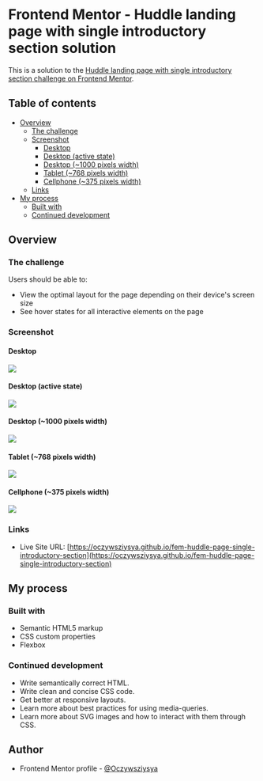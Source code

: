 # Frontend Mentor - Huddle landing page with single introductory section solution

This is a solution to the [Huddle landing page with single introductory section challenge on Frontend Mentor](https://www.frontendmentor.io/challenges/huddle-landing-page-with-a-single-introductory-section-B_2Wvxgi0).

## Table of contents

- [Overview](#overview)
  - [The challenge](#the-challenge)
  - [Screenshot](#screenshot)
    - [Desktop](#desktop)
    - [Desktop (active state)](#desktop-active-state)
    - [Desktop (~1000 pixels width)](#desktop-1000-pixels-width)
    - [Tablet (~768 pixels width)](#tablet-768-pixels-width)
    - [Cellphone (~375 pixels width)](#cellphone-375-pixels-width)
  - [Links](#links)
- [My process](#my-process)
  - [Built with](#built-with)
  - [Continued development](#continued-development)

## Overview

### The challenge

Users should be able to:

- View the optimal layout for the page depending on their device's screen size
- See hover states for all interactive elements on the page

### Screenshot

#### Desktop
![](./screenshots/screenshot-desktop.png)

#### Desktop (active state)
![](./screenshots/screenshot-desktop-active.png)

#### Desktop (~1000 pixels width)
![](./screenshots/screenshot-desktop-1000.png)

#### Tablet (~768 pixels width)
![](./screenshots/screenshot-tablet.png)

#### Cellphone (~375 pixels width)
![](./screenshots/screenshot-cellphone.png)

### Links

- Live Site URL: [https://oczywsziysya.github.io/fem-huddle-page-single-introductory-section](https://oczywsziysya.github.io/fem-huddle-page-single-introductory-section)

## My process

### Built with

- Semantic HTML5 markup
- CSS custom properties
- Flexbox

### Continued development

* Write semantically correct HTML.
* Write clean and concise CSS code.
* Get better at responsive layouts.
* Learn more about best practices for using media-queries.
* Learn more about SVG images and how to interact with them through CSS.

## Author

- Frontend Mentor profile - [@Oczywsziysya](https://www.frontendmentor.io/profile/Oczywsziysya)